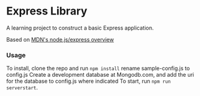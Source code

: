 # Express Library

A learning project to construct a basic Express application.

Based on [MDN's node.js/express overview](https://developer.mozilla.org/en-US/docs/Learn/Server-side/Express_Nodejs/Tutorial_local_library_website) 

### Usage
To install, clone the repo and run `npm install`
rename sample-config.js to config.js
Create a development database at Mongodb.com, and add the uri for the database to config.js where indicated
To start, run `npm run serverstart`.

